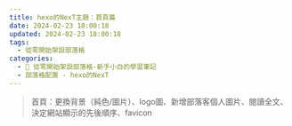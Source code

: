 ```yaml
---
title: hexo的NexT主題：首頁篇
date: 2024-02-23 18:00:18
updated: 2024-02-23 18:00:18
tags:
  - 從零開始架設部落格
categories: 
  - 🌴 從零開始架設部落格-新手小白的學習筆記
  - 部落格配置 - hexo的NexT
---
```

>首頁：更換背景（純色/圖片）、logo圖、新增部落客個人圖片、閱讀全文、決定網站顯示的先後順序、favicon	
<!-- more -->
